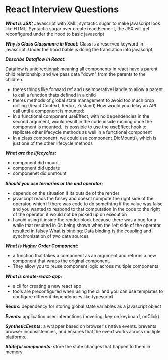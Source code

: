 # React Interview Questions

**_What is JSX:_** Javascript with XML, syntactic sugar to make javascript look like HTML. Syntactic sugar over create.reactElement, the JSX will get reconfigured under the hood to basic javascript

**_Why is Class Classname in React:_** Class is a reserved keyword in javascript. Under the hood bable is doing the translation into javascript

**_Describe Dataflow in React_**:

Dataflow is unidirectional: meaning all components in react have a parent child relationship, and we pass data "down" from the parents to the children.

- theres things like forward ref and useImperativeHandle to allow a parent to call a function thats defined in a child
- theres methods of global state management to avoid too much prop drilling (React Context, Redux, Zustand)
  How would you delay an API call until a component is mounted:
- In a functional component useEffect, with no dependencies in the second argument, would result in the code inside running once the component is mounted. Its possible to use the useEffect hook to replicate other lifecycle methods as well in a functional component
- In a class component, we could use component.DidMount(), which is just one of the other lifecycle methods

**_What are the lifecycles:_**

- component did mount
- component did update
- componenet did unmount

**_Should you use ternaries or the and operator:_**

- depends on the situation if its outside of the render
- javascript reads the falsey and doesnt compute the right side of the operator, which if there was code to do something if the value was false and you wanted to respond to that computation in the code to the right of the operator, it would not be picked up on execution
- I avoid using it inside the render block because there was a bug for a while that resulted in 0s being shown when the left side of the operator resulted in falsey
  What is binding: Data binding is the coupling and synchronization of two data sources

**_What is Higher Order Component:_**

- a function that takes a component as an argument and returns a new component that wraps the original component.
- They allow you to reuse component logic across multiple components.

**_What is create-react-app:_**

- a cli for creating a new react app
- tools are preconfigured when using the cli and you can use templates to configure different dependencies like typescript

**Redux:** dependency for storing global state variables as a javascript object

**_Events:_** application user interactions (hovering, key on keyboard, onClick)

**_SyntheticEvents:_** a wrapper based on browser's native events. prevents browser inconsistencies, and ensures that the event works across multiple platforms.

**_Stateful components:_** store the state changes that happen to them in memory
